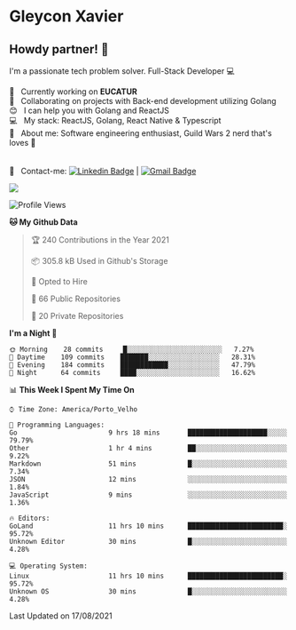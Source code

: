 # Gleycon Xavier

## Howdy partner! 👋

I'm a passionate tech problem solver.
Full-Stack Developer :computer:

 :rocket:  &nbsp; Currently working on **EUCATUR**
 <br/> :purple_heart: &nbsp; Collaborating on projects with Back-end development utilizing Golang
 <br/> :blush: &nbsp; I can help you with Golang and ReactJS
 <br/> :computer: &nbsp; My stack: ReactJS, Golang, React Native & Typescript
 <br/> 💬  &nbsp; About me: Software engineering enthusiast, Guild Wars 2 nerd that's loves :apple:
 <br/>
 <br/>
 <br/> :email: &nbsp; Contact-me: [![Linkedin Badge](https://img.shields.io/badge/-GleyconXavier-blue?style=flat-square&logo=Linkedin&logoColor=white&link=https://www.linkedin.com/in/gleyconxavier/)](https://www.linkedin.com/in/gleyconxavier/) 
| 
[![Gmail Badge](https://img.shields.io/badge/-gleyconxcarlos@gmail.com-c14438?style=flat-square&logo=Gmail&logoColor=white&link=mailto:gleyconxcarlos@gmail.com)](mailto:gleyconxcarlos@gmail.com)

![](https://komarev.com/ghpvc/?username=gleyconxavier)

<!--START_SECTION:waka-->
![Profile Views](http://img.shields.io/badge/Profile%20Views-0-blue)

**🐱 My Github Data** 

> 🏆 240 Contributions in the Year 2021
 > 
> 📦 305.8 kB Used in Github's Storage 
 > 
> 💼 Opted to Hire
 > 
> 📜 66 Public Repositories 
 > 
> 🔑 20 Private Repositories  
 > 
**I'm a Night 🦉** 

```text
🌞 Morning    28 commits     █░░░░░░░░░░░░░░░░░░░░░░░░   7.27% 
🌆 Daytime    109 commits    ███████░░░░░░░░░░░░░░░░░░   28.31% 
🌃 Evening    184 commits    ████████████░░░░░░░░░░░░░   47.79% 
🌙 Night      64 commits     ████░░░░░░░░░░░░░░░░░░░░░   16.62%

```


📊 **This Week I Spent My Time On** 

```text
⌚︎ Time Zone: America/Porto_Velho

💬 Programming Languages: 
Go                       9 hrs 18 mins       ████████████████████░░░░░   79.79% 
Other                    1 hr 4 mins         ██░░░░░░░░░░░░░░░░░░░░░░░   9.22% 
Markdown                 51 mins             █░░░░░░░░░░░░░░░░░░░░░░░░   7.34% 
JSON                     12 mins             ░░░░░░░░░░░░░░░░░░░░░░░░░   1.84% 
JavaScript               9 mins              ░░░░░░░░░░░░░░░░░░░░░░░░░   1.36%

🔥 Editors: 
GoLand                   11 hrs 10 mins      ████████████████████████░   95.72% 
Unknown Editor           30 mins             █░░░░░░░░░░░░░░░░░░░░░░░░   4.28%

💻 Operating System: 
Linux                    11 hrs 10 mins      ████████████████████████░   95.72% 
Unknown OS               30 mins             █░░░░░░░░░░░░░░░░░░░░░░░░   4.28%

```


 Last Updated on 17/08/2021
<!--END_SECTION:waka-->
